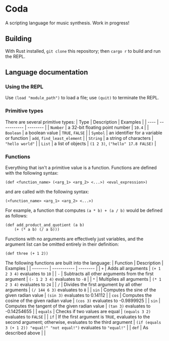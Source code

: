 # Coda
A scripting language for music synthesis. Work in progress!

## Building
With Rust installed, `git clone` this repository; then `cargo r` to build and run the REPL.

## Language documentation

### Using the REPL
Use `(load "module_path")` to load a file; use `(quit)` to terminate the REPL.

### Primitive types
There are several primitive types:
| Type | Description | Examples |
| ---- | ----------- | -------- |
| `Number` | a 32-bit floating point number | `10.4` |
| `Boolean` | a boolean value | `TRUE`, `FALSE` |
| `Symbol` | an identifier for a variable or function | `add`, `find_least_element` |
| `String` | a string of characters | `"hello world"` |
| `List` | a list of objects | `(1 2 3)`, `("hello" 17.8 FALSE)` |

### Functions
Everything that isn't a primitive value is a function. Functions are defined with the following syntax:
```
(def <function_name> (<arg_1> <arg_2> <...>) <eval_expression>)
```
and are called with the following syntax:
```
(<function_name> <arg_1> <arg_2> <...>)
```

For example, a function that computes `(a * b) + (a / b)` would be defined as follows:
```
(def add_product_and_quotient (a b)
    (+ (* a b) (/ a b)))
```
Functions with no arguments are effectively just variables, and the argument list can be omitted entirely in their definition:
```
(def three (+ 1 2))
```
The following functions are built into the language:
| Function | Description | Examples |
| -------- | ----------- | -------- |
| `+` | Adds all arguments | `(+ 1 2 3 4)` evaluates to `10` |
| `-` | Subtracts all other arguments from the first argument | `(- 1 2 3 4)` evaluates to `-8` |
| `*` | Multiplies all arguments | `(* 1 2 3 4)` evaluates to `24` |
| `/` | Divides the first argument by all other arguments | `(/ 144 6 3)` evaluates to `8` |
| `sin` | Computes the sine of the given radian value | `(sin 3)` evaluates to 0.14112 |
| `cos` | Computes the cosine of the given radian value | `(cos 3)` evaluates to -0.9899925 |
| `sin` | Computes the tangent of the given radian value | `(tan 3)` evaluates to -0.14254655 |
| `equals` | Checks if two values are equal | `(equals 3 2)` evaluates to `FALSE` |
| `if` | If the first argument is `TRUE`, evaluates to the second argument; otherwise, evaluates to the third argument | `(if (equals 3 (+ 1 2)) "equal!" "not equal!")` evaluates to `"equal!"` |
| `def` | As described above | |
